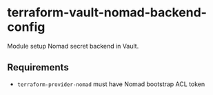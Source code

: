 # terraform-vault-nomad-backend-config

Module setup Nomad secret backend in Vault.

## Requirements
- `terraform-provider-nomad` must have Nomad bootstrap ACL token